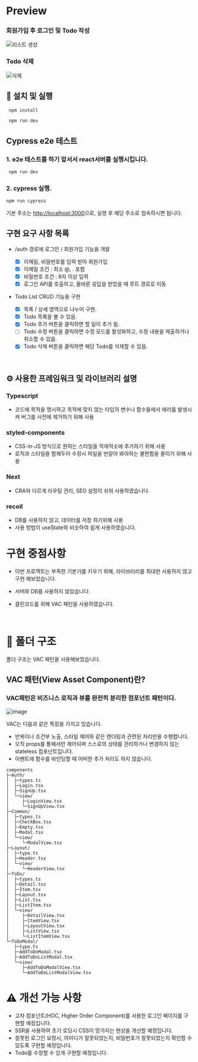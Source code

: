 # Preview

### 회원가입 후 로그인 및 Todo 작성

![리스트 생성](https://user-images.githubusercontent.com/71222288/219447225-ab741508-847d-4a7a-bdc4-1773fed8a72f.gif)

### Todo 삭제

![삭제](https://user-images.githubusercontent.com/71222288/219447210-6ed53665-147e-4e03-81a0-0fc7be1b72ff.gif)

## 📃 설치 및 실행

```bash
 npm install

 npm run dev
```

## Cypress e2e 테스트

### 1. e2e 테스트를 하기 앞서서 react서버를 실행시킵니다.

```bash
 npm run dev
```

### 2. cypress 실행.

```bash
npm run cypress
```

기본 주소는 [http://localhost:3000](http://localhost:3000)으로, 실행 후 해당 주소로 접속하시면 됩니다.

## 구현 요구 사항 목록

- /auth 경로에 로그인 / 회원가입 기능을 개발

  - [x] 이메일, 비밀번호를 입력 받아 회원가입
  - [x] 이메일 조건 : 최소 @, . 포함
  - [x] 비밀번호 조건 : 8자 이상 입력
  - [x] 로그인 API를 호출하고, 올바른 응답을 받았을 때 루트 경로로 이동

- Todo List CRUD 기능을 구현

  - [x] 목록 / 상세 영역으로 나누어 구현.
  - [x] Todo 목록을 볼 수 있음.
  - [x] Todo 추가 버튼을 클릭하면 할 일이 추가 됨.
  - [ ] Todo 수정 버튼을 클릭하면 수정 모드를 활성화하고, 수정 내용을 제출하거나 취소할 수 있음.
  - [x] Todo 삭제 버튼을 클릭하면 해당 Todo를 삭제할 수 있음.

<br>

## ⚙️ 사용한 프레임워크 및 라이브러리 설명

### Typescript

- 코드에 목적을 명시하고 목적에 맞지 않는 타입의 변수나 함수들에서 에러를 발생시켜 버그를 사전에 제거하기 위해 사용

### styled-components

- CSS-in-JS 방식으로 원하는 스타일을 적재적소에 추가하기 위해 사용
- 로직과 스타일을 함께두어 수정시 파일을 번갈아 봐야하는 불편함을 줄이기 위해 사용

### Next

- CRA와 다르게 라우팅 관리, SEO 설정이 쉬워 사용하였습니다.

### recoil

- DB를 사용하지 않고, 데이터를 저장 하기위해 사용
- 사용 방법이 useState와 비슷하여 쉽게 사용하였습니다.

# 구현 중점사항

- 이번 프로젝트는 부족한 기본기를 키우기 위해, 라이브러리를 최대한 사용하지 않고 구현 해보았습니다.

- 서버와 DB를 사용하지 않았습니다.

- 클린코드를 위해 VAC 패턴을 사용하였습니다.

<br>

# 📁 폴더 구조

폴더 구조는 VAC 패턴을 사용해보았습니다.

## VAC 패턴(View Asset Component)란?

### VAC패턴은 비즈니스 로직과 뷰를 완전히 분리한 컴포넌트 패턴이다.

![image](https://user-images.githubusercontent.com/71222288/219900256-ab981cf6-506f-444e-841f-6a06fee62702.png)

VAC는 다음과 같은 특징을 가지고 있습니다.

- 반복이나 조건부 노출, 스타일 제어와 같은 렌더링과 관련된 처리만을 수행합니다.
- 오직 props를 통해서만 제어되며 스스로의 상태를 관리하거나 변경하지 않는 stateless 컴포넌트입니다.
- 이벤트에 함수를 바인딩할 때 어떠한 추가 처리도 하지 않습니다.

```
components
├─Auth/
│  ├─types.ts
│  ├─Login.tsx
│  ├─SignUp.tsx
│  └─view/
│     ├─LoginView.tsx
│     └─SignUpView.tsx
├─Common/
│  ├─types.ts
│  ├─CheckBox.tsx
│  ├─Empty.tsx
│  ├─Modal.tsx
│  └─view/
│     └─ModalView.tsx
├─Layout/
│  ├─type.ts
│  ├─Header.tsx
│  └─view/
│     └─HeaderView.tsx
├─ToDo/
│  ├─types.ts
│  ├─Detail.tsx
│  ├─Item.tsx
│  ├─Layout.tsx
│  ├─List.tsx
│  ├─ListItem.tsx
│  └─view/
│     ├─DetailView.tsx
│     ├─ItemView.tsx
│     ├─LayoutView.tsx
│     ├─ListView.tsx
│     └─ListItemView.tsx
└─ToDoModal/
   ├─type.ts
   ├─AddToDoModal.tsx
   ├─AddToDoListModal.tsx
   └─view/
      ├─AddToDoModalView.tsx
      └─AddToDoListModalView.tsx
```

# ⚠️ 개선 가능 사항

- 고차 컴포넌트(HOC, Higher Order Component)를 사용한 로그인 페이지를 구현할 예정입니다.
- SSR을 사용하여 초기 로딩시 CSS이 망가지는 현상을 개선할 예정입니다.
- 잘못된 로그인 요청시, 아이디가 잘못되었는지, 비밀번호가 잘못되었는지 확인할 수 있도록 구현할 예정입니다.
- Todo를 수정할 수 있게 구현할 예정입니다.

